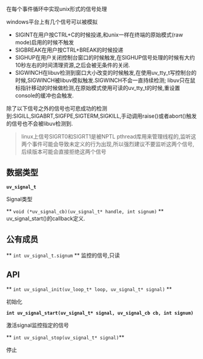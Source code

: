 在每个事件循环中实现unix形式的信号处理

windows平台上有几个信号可以被模拟

* SIGINT在用户按CTRL+C的时候投递,和unix一样在终端的原始模式(raw mode)启用的时候不触发
* SIGBREAK在用户按CTRL+BREAK的时候投递
* SIGHUP在用户关闭控制台窗口的时候触发,在SIGHUP信号处理的时候有大约10秒左右的时间清理资源,之后会被无条件的关闭.
* SIGWINCH在libuv检测到窗口大小改变的时候触发,在使用uv_tty_t写控制台的时候,SIGWINCH被libuv模拟触发.SIGWINCH不会一直持续检测; libuv只在鼠标指针移动的时候做检测,在原始模式使用可读的uv_tty_t的时候,重设置console的缓冲也会触发.

除了以下信号之外的信号也可悲成功的检测到:SIGILL,SIGABRT,SIGFPE,SIGTERM,SIGKILL,手动调用raise()或者abort()触发的信号也不会被libuv检测到.

> linux上信号SIGRT0和SIGRT1是被NPTL pthread库用来管理线程的,监听这两个事件可能会导致未定义的行为出现,所以强烈建议不要监听这两个信号,后续版本可能会直接拒绝这两个信号

## 数据类型

**`uv_signal_t`**

Signal类型

** `void (*uv_signal_cb)(uv_signal_t* handle, int signum)` **
uv_signal_start()的callback定义.

## 公有成员

** `int uv_signal_t.signum` **
 监控的信号,只读

## API

** `int uv_signal_init(uv_loop_t* loop, uv_signal_t* signal)` **

初始化

**`int uv_signal_start(uv_signal_t* signal, uv_signal_cb cb, int signum)`**

激活signal监控指定的信号

** `int uv_signal_stop(uv_signal_t* signal)`**

停止


